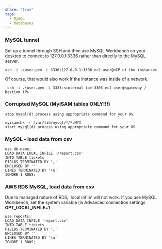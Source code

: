 ```yaml
---
share: "true"
tags:
  - MySQL
  - databases
---
```


  
### MySQL tunnel
Set up a tunnel through SSH and then use MySQL Workbench on your desktop to connect to 127.0.0.1:3336 rather than directly to the MySQL server.

```
ssh -i .\user.pem -L 3336:127.0.0.1:3306 ec2-user@<IP of the instance>

```
Of course, that would also work if the instance was inside of a network.

```
 ssh -i .\user.pem -L 3333:<internal ip>:3306 ec2-user@<gateway / bastion IP>
```

### Corrupted MySQL (MyISAM tables ONLY!!!)
```
stop mysql(d) process using appropriate command for your OS

myisamchk -r /var/lib/mysql/*/*.MYI
start mysql(d) process using appropriate command for your OS
```

### MySQL - load data from csv
```
use db-name;
LOAD DATA LOCAL INFILE '/report.csv' 
INTO TABLE tickets
FIELDS TERMINATED BY ',' 
ENCLOSED BY ''
LINES TERMINATED BY '\n'
IGNORE 1 ROWS;
```

### AWS RDS MySQL, load data from csv
Due to managed nature of RDS, 'local infile' will not work. If you use MySQL Workbench, set the system variable (in Advanced connection settings **OPT_LOCAL_INFILE=1**

```
use reports;
LOAD DATA INFILE 'report.csv' 
INTO TABLE tickets
FIELDS TERMINATED BY ',' 
ENCLOSED BY ''
LINES TERMINATED BY '\n'
IGNORE 1 ROWS;
```